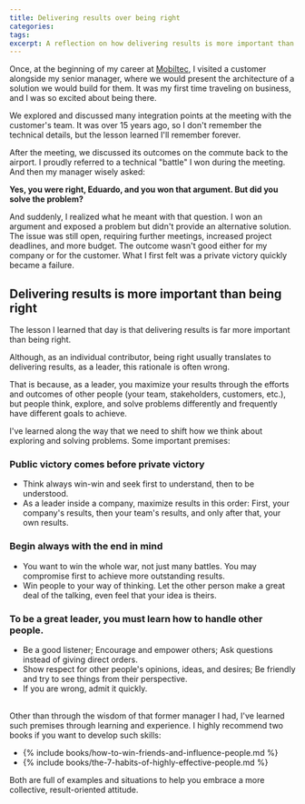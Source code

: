 ```yaml
---
title: Delivering results over being right
categories: 
tags: 
excerpt: A reflection on how delivering results is more important than being right.
---
```


Once, at the beginning of my career at [Mobiltec](/about/mobiltec), I visited a customer alongside my senior manager, where we would present the architecture of a solution we would build for them. It was my first time traveling on business, and I was so excited about being there.

We explored and discussed many integration points at the meeting with the customer's team. It was over 15 years ago, so I don't remember the technical details, but the lesson learned I'll remember forever.

After the meeting, we discussed its outcomes on the commute back to the airport. I proudly referred to a technical "battle" I won during the meeting. And then my manager wisely asked:

**Yes, you were right, Eduardo, and you won that argument. But did you solve the problem?**

And suddenly, I realized what he meant with that question. I won an argument and exposed a problem but didn't provide an alternative solution. The issue was still open, requiring further meetings, increased project deadlines, and more budget. The outcome wasn't good either for my company or for the customer. What I first felt was a private victory quickly became a failure.

## Delivering results is more important than being right

The lesson I learned that day is that delivering results is far more important than being right.

Although, as an individual contributor, being right usually translates to delivering results, as a leader, this rationale is often wrong.

That is because, as a leader, you maximize your results through the efforts and outcomes of other people (your team, stakeholders, customers, etc.), but people think, explore, and solve problems differently and frequently have different goals to achieve.

I've learned along the way that we need to shift how we think about exploring and solving problems. Some important premises:

### Public victory comes before private victory

- Think always win-win and seek first to understand, then to be understood.
- As a leader inside a company, maximize results in this order: First, your company's results, then your team's results, and only after that, your own results.

### Begin always with the end in mind
- You want to win the whole war, not just many battles. You may compromise first to achieve more outstanding results.
- Win people to your way of thinking. Let the other person make a great deal of the talking, even feel that your idea is theirs.

### To be a great leader, you must learn how to handle other people.
- Be a good listener; Encourage and empower others; Ask questions instead of giving direct orders.
- Show respect for other people's opinions, ideas, and desires; Be friendly and try to see things from their perspective.
- If you are wrong, admit it quickly.

<br />
Other than through the wisdom of that former manager I had, I've learned such premises through learning and experience. I highly recommend two books if you want to develop such skills:

- {% include books/how-to-win-friends-and-influence-people.md %}
- {% include books/the-7-habits-of-highly-effective-people.md %}

Both are full of examples and situations to help you embrace a more collective, result-oriented attitude.
